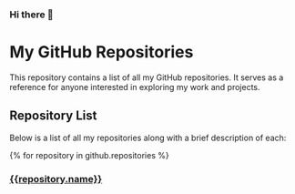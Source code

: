 ### Hi there 👋

# My GitHub Repositories

This repository contains a list of all my GitHub repositories. It serves as a reference for anyone interested in exploring my work and projects.

## Repository List

Below is a list of all my repositories along with a brief description of each:

{% for repository in github.repositories %}
### [{{repository.name}}](https://github.com/casshknight25/{repository.full_name}})
